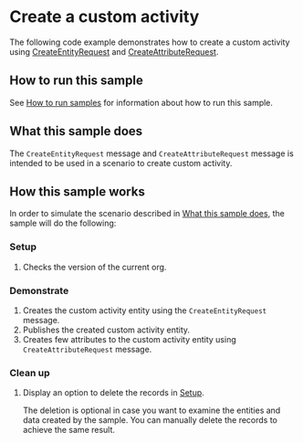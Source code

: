 # Create a custom activity

The following code example demonstrates how to create a custom activity using [CreateEntityRequest](https://docs.microsoft.com/en-us/dotnet/api/microsoft.xrm.sdk.messages.createentityrequest?view=dynamics-general-ce-9) and [CreateAttributeRequest](https://docs.microsoft.com/en-us/dotnet/api/microsoft.xrm.sdk.messages.createattributerequest?view=dynamics-general-ce-9).  

## How to run this sample

See [How to run samples](../../../How-to-run-samples.md) for information about how to run this sample.

## What this sample does

The `CreateEntityRequest` message and `CreateAttributeRequest` message is intended to be used in a scenario to create custom activity.

## How this sample works

In order to simulate the scenario described in [What this sample does](#what-this-sample-does), the sample will do the following:

### Setup

1. Checks the version of the current org.

### Demonstrate

1. Creates the custom activity entity using the `CreateEntityRequest` message.
2. Publishes the created custom activity entity.
3. Creates few attributes to the custom activity entity using `CreateAttributeRequest` message.

### Clean up

1. Display an option to delete the records in [Setup](#setup).

    The deletion is optional in case you want to examine the entities and data created by the sample. You can manually delete the records to achieve the same result.
